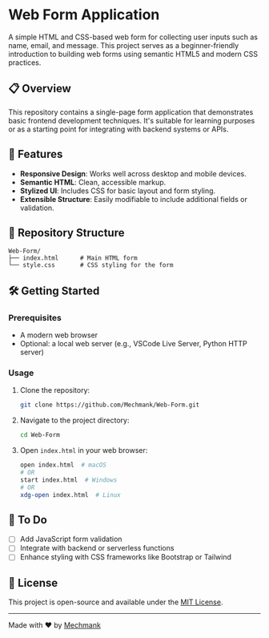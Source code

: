 # Web Form Application

A simple HTML and CSS-based web form for collecting user inputs such as name, email, and message. This project serves as a beginner-friendly introduction to building web forms using semantic HTML5 and modern CSS practices.

## 📋 Overview

This repository contains a single-page form application that demonstrates basic frontend development techniques. It's suitable for learning purposes or as a starting point for integrating with backend systems or APIs.

## 🚀 Features

- **Responsive Design**: Works well across desktop and mobile devices.
- **Semantic HTML**: Clean, accessible markup.
- **Stylized UI**: Includes CSS for basic layout and form styling.
- **Extensible Structure**: Easily modifiable to include additional fields or validation.

## 📁 Repository Structure

```
Web-Form/
├── index.html      # Main HTML form
└── style.css       # CSS styling for the form
```

## 🛠️ Getting Started

### Prerequisites

- A modern web browser
- Optional: a local web server (e.g., VSCode Live Server, Python HTTP server)

### Usage

1. Clone the repository:
   ```bash
   git clone https://github.com/Mechmank/Web-Form.git
   ```

2. Navigate to the project directory:
   ```bash
   cd Web-Form
   ```

3. Open `index.html` in your web browser:
   ```bash
   open index.html  # macOS
   # OR
   start index.html  # Windows
   # OR
   xdg-open index.html  # Linux
   ```

## 📌 To Do

- [ ] Add JavaScript form validation
- [ ] Integrate with backend or serverless functions
- [ ] Enhance styling with CSS frameworks like Bootstrap or Tailwind

## 📄 License

This project is open-source and available under the [MIT License](LICENSE).

---

Made with ❤️ by [Mechmank](https://github.com/Mechmank)
